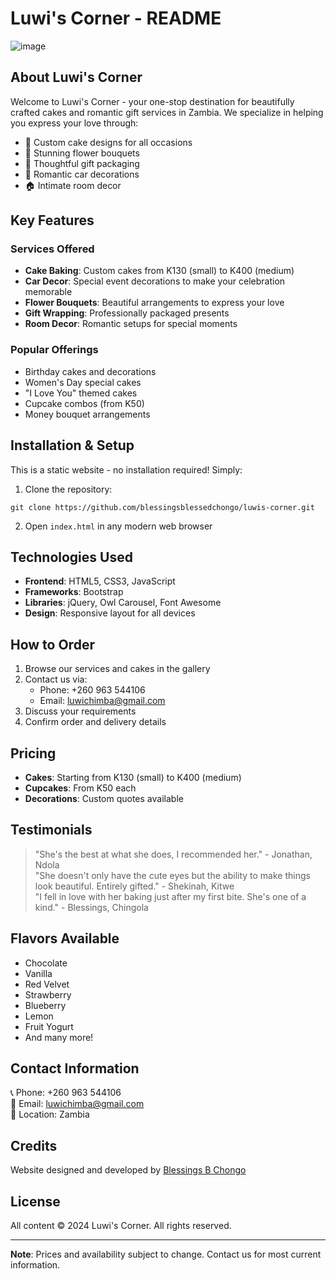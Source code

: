# Luwi's Corner - README

![image](https://github.com/user-attachments/assets/eb4def5b-b1f0-4556-a74c-1932b12ce522)


## About Luwi's Corner

Welcome to Luwi's Corner - your one-stop destination for beautifully crafted cakes and romantic gift services in Zambia. We specialize in helping you express your love through:

- 🎂 Custom cake designs for all occasions  
- 💐 Stunning flower bouquets  
- 🎁 Thoughtful gift packaging  
- 🚗 Romantic car decorations  
- 🏠 Intimate room decor  

## Key Features

### Services Offered
- **Cake Baking**: Custom cakes from K130 (small) to K400 (medium)
- **Car Decor**: Special event decorations to make your celebration memorable
- **Flower Bouquets**: Beautiful arrangements to express your love
- **Gift Wrapping**: Professionally packaged presents
- **Room Decor**: Romantic setups for special moments

### Popular Offerings
- Birthday cakes and decorations
- Women's Day special cakes
- "I Love You" themed cakes
- Cupcake combos (from K50)
- Money bouquet arrangements

## Installation & Setup

This is a static website - no installation required! Simply:

1. Clone the repository:
```
git clone https://github.com/blessingsblessedchongo/luwis-corner.git
```

2. Open `index.html` in any modern web browser

## Technologies Used

- **Frontend**: HTML5, CSS3, JavaScript
- **Frameworks**: Bootstrap
- **Libraries**: jQuery, Owl Carousel, Font Awesome
- **Design**: Responsive layout for all devices

## How to Order

1. Browse our services and cakes in the gallery
2. Contact us via:
   - Phone: +260 963 544106
   - Email: luwichimba@gmail.com
3. Discuss your requirements
4. Confirm order and delivery details

## Pricing

- **Cakes**: Starting from K130 (small) to K400 (medium)
- **Cupcakes**: From K50 each
- **Decorations**: Custom quotes available

## Testimonials

> "She's the best at what she does, I recommended her." - Jonathan, Ndola  
> "She doesn't only have the cute eyes but the ability to make things look beautiful. Entirely gifted." - Shekinah, Kitwe  
> "I fell in love with her baking just after my first bite. She's one of a kind." - Blessings, Chingola  

## Flavors Available

- Chocolate
- Vanilla
- Red Velvet
- Strawberry
- Blueberry
- Lemon
- Fruit Yogurt
- And many more!

## Contact Information

📞 Phone: +260 963 544106  
📧 Email: luwichimba@gmail.com  
📍 Location: Zambia  



## Credits

Website designed and developed by [Blessings B Chongo](https://www.linkedin.com/in/blessings-chongo-0a591435a)

## License

All content © 2024 Luwi's Corner. All rights reserved.

---

**Note**: Prices and availability subject to change. Contact us for most current information.
